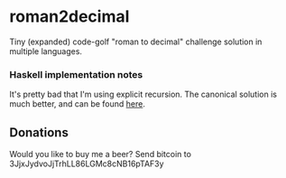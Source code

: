 roman2decimal
=============

Tiny (expanded) code-golf "roman to decimal" challenge solution in multiple
languages.

### Haskell implementation notes

It's pretty bad that I'm using explicit recursion. The canonical solution is
much better, and can be found [here](http://www.haskell.org/haskellwiki/Roman_numerals).

## Donations
Would you like to buy me a beer? Send bitcoin to 3JjxJydvoJjTrhLL86LGMc8cNB16pTAF3y
